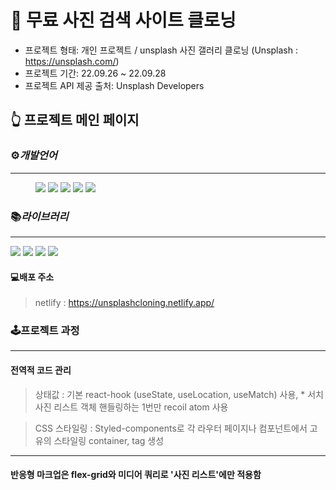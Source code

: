 

# 📕 무료 사진 검색 사이트 클로닝 
 
* 프로젝트 형태: 개인 프로젝트 / unsplash 사진 갤러리 클로닝 (Unsplash : https://unsplash.com/)
* 프로젝트 기간: 22.09.26 ~ 22.09.28 
* 프로젝트 API 제공 출처: Unsplash Developers
 


## 👆 프로젝트 메인 페이지

### ⚙️*개발언어*
<hr/>
<figure class="third">

 <img src="https://img.shields.io/badge/html5-E34F26?style=for-the-badge&logo=html5&logoColor=white">
 <img src="https://img.shields.io/badge/css-1572B6?style=for-the-badge&logo=css&logoColor=white">
  <img src="https://img.shields.io/badge/typescript-3178C6?style=for-the-badge&logo=typescript&logoColor=white">
 <img src="https://img.shields.io/badge/react-61DAFB?style=for-the-badge&logo=react&logoColor=white">
 <img src="https://img.shields.io/badge/styledcomponents-DB7093?style=for-the-badge&logo=styledcomponents&logoColor=white">
 
 </figure>

### 📚*라이브러리*
<hr/>
<img src="https://img.shields.io/badge/-axios-lightgrey" />
<img src="https://img.shields.io/badge/-recoil-lightgrey" />
<img src="https://img.shields.io/badge/-%20remixicon-lightgrey" />
<img src="https://img.shields.io/badge/-react--router--dom-lightgrey" />



#### 💻배포 주소
> netlify : https://unsplashcloning.netlify.app/



### 🕹프로젝트 과정
---------------------------------------
 



#### 전역적 코드 관리 

> 상태값 : 기본 react-hook (useState, useLocation, useMatch) 사용, * 서치 사진 리스트 객체 핸들링하는 1번만 recoil atom 사용

> CSS 스타일링 : Styled-components로 각 라우터 페이지나 컴포넌트에서 고유의 스타일링 container, tag 생성 


<hr/>

#### 반응형 마크업은 flex-grid와 미디어 쿼리로 '사진 리스트'에만 적용함 
 
 

